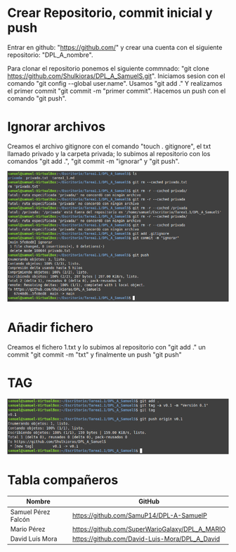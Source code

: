 # Crear Repositorio, commit inicial y push
Entrar en github: "https://github.com/" y crear una cuenta con el siguiente repositorio: "DPL_A_nombre".

Para clonar el repositorio ponemos el siguiente commnado:
"git clone https://github.com/Shulkioras/DPL_A_SamuelS.git".
Iniciamos sesion con el comando "git config --global user.name".
Usamos "git add ."
Y realizamos el primer commit "git commit -m "primer commit".
Hacemos un push con el comando "git push".

# Ignorar archivos

Creamos el archivo gitignore con el comando "touch . gitignore", el txt llamado privado y la carpeta privada; lo subimos al repositorio con los comandos "git add .", "git commit -m "ignorar" y "git push". 

![](/Fotos/gitignore.png)


# Añadir fichero
Creamos el fichero 1.txt y lo subimos al repositorio con "git add ." un commit "git commit -m "txt" y finalmente un push "git push"

# TAG
![](/Fotos/tag.png)


# Tabla compañeros

| Nombre | GitHub | 
|----------|----------|
| Samuel Pérez Falcón|https://github.com/SamuP14/DPL-A-SamuelP    |
| Mario Pérez        |https://github.com/SuperWarioGalaxy/DPL_A_MARIO    |
| David Luís Mora    |https://github.com/David-Luis-Mora/DPL_A_David    |
